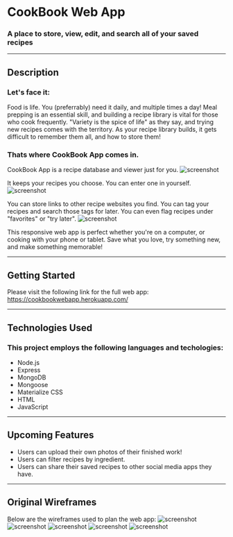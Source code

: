 # CookBook Web App

### A place to store, view, edit, and search all of your saved recipes

---
## Description

### **Let's face it:**
Food is life. You (preferrably) need it daily, and multiple times a day! Meal prepping is an essential skill, and building a recipe library is vital for those who cook frequently. "Variety is the spice of life" as they say, and trying new recipes comes with the territory. As your recipe library builds, it gets difficult to remember them all, and how to store them! 
### **Thats where CookBook App comes in.** 
CookBook App is a recipe database and viewer just for you. 
![screenshot](./public/images/main-index.png)

It keeps your recipes you choose. You can enter one in yourself. 
![screenshot](./public/images/new-recipe-form.png)

You can store links to other recipe websites you find. You can tag your recipes and search those tags for later. You can even flag recipes under "favorites" or "try later". 
![screenshot](./public/images/show-pie.png)

This responsive web app is perfect whether you're on a computer, or cooking with your phone or tablet. Save what you love, try something new, and make something memorable!

---

## Getting Started

Please visit the following link for the full web app: 
https://cookbookwebapp.herokuapp.com/ 

---

## Technologies Used

### This project employs the following languages and techologies: 

- Node.js
- Express
- MongoDB
- Mongoose
- Materialize CSS
- HTML
- JavaScript

---

## Upcoming Features

- Users can upload their own photos of their finished work!
- Users can filter recipes by ingredient. 
- Users can share their saved recipes to other social media apps they have. 

---

## Original Wireframes
Below are the wireframes used to plan the web app: 
![screenshot](public/images/Cookbook_App_Index_Page.png)
![screenshot](public/images/Cookbook_App_Show_Page.png)
![screenshot](public/images/Cookbook_App_Edit_Page.png)
![screenshot](public/images/Cookbook_App_New_Page.png)
![screenshot](public/images/CookBook_App_ERD.png)